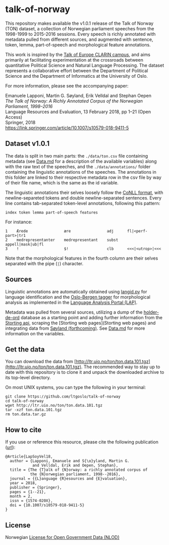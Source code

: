 # talk-of-norway

This repository makes available the v1.0.1 release of the Talk of Norway (TON) dataset, a collection of Norwegian parliament speeches from the 1998-1999 to 2015-2016 sessions. Every speech is richly annotated with metadata pulled from different sources, and augmented with sentence, token, lemma, part-of-speech and morphological feature annotations.

This work is inspired by the [Talk of Europe CLARIN campus](http://www.talkofeurope.eu/), and aims primarily at facilitating experimentation at the crossroads between quantitative Political Science and Natural Language Processing. The dataset represents a collaborative effort between the Department of Political Science and the Department of Informatics at the University of Oslo.

For more information, please see the accompanying paper: 

Emanuele Lapponi, Martin G. Søyland, Erik Velldal and Stephan Oepen  
_The Talk of Norway: A Richly Annotated Corpus of the Norwegian Parliament, 1998–2016_  
Language Resources and Evaluation, 13 February 2018, pp 1–21 (Open Access)  
Springer, 2018  
https://link.springer.com/article/10.1007/s10579-018-9411-5

## Dataset v1.0.1

The data is split in two main parts: the `./data/ton.csv` file containing metadata (see [Data.md](Data.md) for a description of the available variables) along with the raw text of the speeches, and the `./data/annotations/` folder containing the linguistic annotations of the speeches. The annotations in this folder are linked to their respective metadata row in the csv file by way of their file name, which is the same as the id variable.

The linguistic annotations their selves loosely follow the [CoNLL format](http://universaldependencies.org/format.html), with newline-separeted tokens and double newline-separated sentences. Every line contains tab-separated token-level annotations, following this pattern:

`index token lemma part-of-speech features`

For instance:

```
1    Ærede                ære                adj      fl|<perf-part>|tr1
2    medrepresentanter    medrepresentant    subst    appell|mask|ub|fl
3    !                    $!                 clb      <<<|<utrop>|<<<
```
Note that the morphological features in the fourth column are their selves separated with the pipe (`|`) character.

## Sources

Linguistic annotations are automatically obtained using [langid.py](https://github.com/saffsd/langid.py) for language identification and the [Oslo-Bergen tagger](https://github.com/noklesta/The-Oslo-Bergen-Tagger) for morphological analysis as implemented in the [Language Analysis Portal (LAP)](https://lap.clarino.uio.nohttps://lap.clarino.uio.no).

Metadata was pulled from several sources, utilizing a dump of the [holder-de-ord](https://www.holderdeord.no/portal) database as a starting point and adding further information from the [Storting api](https://data.stortinget.no/), scraping the [Storting web pages](Storting web pages) and integrating data from [Søyland (forthcoming)](https://github.com/martigso/ministersNor).
See [Data.md](Data.md) for more information on the variables.

## Get the data

You can download the data from [http://ltr.uio.no/ton/ton.data.101.tgz](http://ltr.uio.no/ton/ton.data.101.tgz). The recommended way to stay up to date with this repository is to clone it and unpack the downloaded archive to its top-level directory.

On most UNIX systems, you can type the following in your terminal:
```
git clone https://github.com/ltgoslo/talk-of-norway
cd talk-of-norway
wget http://ltr.uio.no/ton/ton.data.101.tgz
tar -xzf ton.data.101.tgz
rm ton.data.tar.gz
```

## How to cite

If you use or reference this resource, please cite the following publication ([url](https://link.springer.com/article/10.1007/s10579-018-9411-5)): 

```
@Article{LapSoyVel18,
  author = {Lapponi, Emanuele and S{\o}yland, Martin G. 
            and Velldal, Erik and Oepen, Stephan},
  title = {The {T}alk of {N}orway: a richly annotated corpus of 
           the {N}orwegian parliament, 1998--2016},
  journal = {{L}anguage {R}esources and {E}valuation},
  year = 2018,
  publisher = {Springer},
  pages = {1--21}, 
  month = 2,
  issn = {1574-020X},
  doi = {10.1007/s10579-018-9411-5}
}

```

## License

Norwegian [License for Open Government Data (NLOD)](LICENSE)
